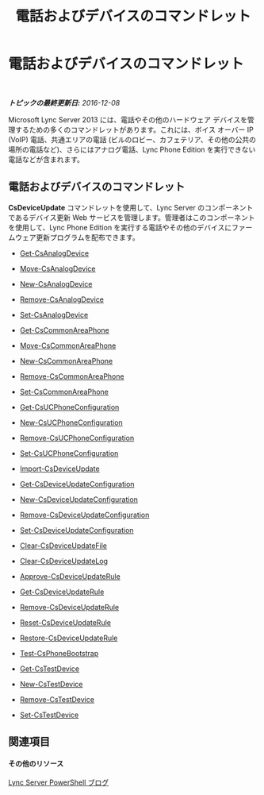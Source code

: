 ﻿---
title: 電話およびデバイスのコマンドレット
TOCTitle: 電話およびデバイスのコマンドレット
ms:assetid: 6ebeba4b-43ce-4a31-9060-50d249b7564c
ms:mtpsurl: https://technet.microsoft.com/ja-jp/library/Gg415657(v=OCS.15)
ms:contentKeyID: 48272483
ms.date: 12/10/2016
mtps_version: v=OCS.15
ms.translationtype: HT
---

# 電話およびデバイスのコマンドレット

 

_**トピックの最終更新日:** 2016-12-08_

Microsoft Lync Server 2013 には、電話やその他のハードウェア デバイスを管理するための多くのコマンドレットがあります。これには、ボイス オーバー IP (VoIP) 電話、共通エリアの電話 (ビルのロビー、カフェテリア、その他の公共の場所の電話など)、さらにはアナログ電話、Lync Phone Edition を実行できない電話などが含まれます。

## 電話およびデバイスのコマンドレット

**CsDeviceUpdate** コマンドレットを使用して、Lync Server のコンポーネントであるデバイス更新 Web サービスを管理します。管理者はこのコンポーネントを使用して、Lync Phone Edition を実行する電話やその他のデバイスにファームウェア更新プログラムを配布できます。

  -   
    [Get-CsAnalogDevice](get-csanalogdevice.md)

  -   
    [Move-CsAnalogDevice](move-csanalogdevice.md)

  -   
    [New-CsAnalogDevice](new-csanalogdevice.md)

  -   
    [Remove-CsAnalogDevice](remove-csanalogdevice.md)

  -   
    [Set-CsAnalogDevice](set-csanalogdevice.md)

  -   
    [Get-CsCommonAreaPhone](get-cscommonareaphone.md)

  -   
    [Move-CsCommonAreaPhone](move-cscommonareaphone.md)

  -   
    [New-CsCommonAreaPhone](new-cscommonareaphone.md)

  -   
    [Remove-CsCommonAreaPhone](remove-cscommonareaphone.md)

  -   
    [Set-CsCommonAreaPhone](set-cscommonareaphone.md)

  -   
    [Get-CsUCPhoneConfiguration](get-csucphoneconfiguration.md)

  -   
    [New-CsUCPhoneConfiguration](new-csucphoneconfiguration.md)

  -   
    [Remove-CsUCPhoneConfiguration](remove-csucphoneconfiguration.md)

  -   
    [Set-CsUCPhoneConfiguration](set-csucphoneconfiguration.md)

  -   
    [Import-CsDeviceUpdate](import-csdeviceupdate.md)

  -   
    [Get-CsDeviceUpdateConfiguration](get-csdeviceupdateconfiguration.md)

  -   
    [New-CsDeviceUpdateConfiguration](new-csdeviceupdateconfiguration.md)

  -   
    [Remove-CsDeviceUpdateConfiguration](remove-csdeviceupdateconfiguration.md)

  -   
    [Set-CsDeviceUpdateConfiguration](set-csdeviceupdateconfiguration.md)

  -   
    [Clear-CsDeviceUpdateFile](clear-csdeviceupdatefile.md)

  -   
    [Clear-CsDeviceUpdateLog](clear-csdeviceupdatelog.md)

  -   
    [Approve-CsDeviceUpdateRule](approve-csdeviceupdaterule.md)

  -   
    [Get-CsDeviceUpdateRule](get-csdeviceupdaterule.md)

  -   
    [Remove-CsDeviceUpdateRule](remove-csdeviceupdaterule.md)

  -   
    [Reset-CsDeviceUpdateRule](reset-csdeviceupdaterule.md)

  -   
    [Restore-CsDeviceUpdateRule](restore-csdeviceupdaterule.md)

  -   
    [Test-CsPhoneBootstrap](test-csphonebootstrap.md)

  -   
    [Get-CsTestDevice](get-cstestdevice.md)

  -   
    [New-CsTestDevice](new-cstestdevice.md)

  -   
    [Remove-CsTestDevice](remove-cstestdevice.md)

  -   
    [Set-CsTestDevice](set-cstestdevice.md)

## 関連項目

#### その他のリソース

[Lync Server PowerShell ブログ](http://go.microsoft.com/fwlink/?linkid=203150%26clcid=0x411)

